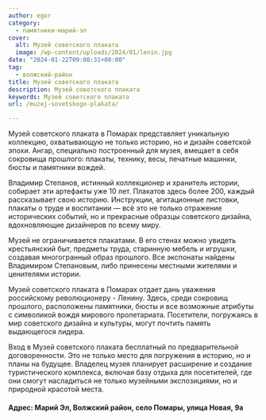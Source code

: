 ```yaml
---
author: egor
category:
  - памятники-марий-эл
cover:
  alt: Музей советского плаката
  image: /wp-content/uploads/2024/01/lenin.jpg
date: "2024-01-22T09:00:31+00:00"
tag:
  - волжский-район
title: Музей советского плаката
description: Музей советского плаката
keywords: Музей советского плаката
url: /muzej-sovetskogo-plakata/

---
```

Музей советского плаката в Помарах представляет уникальную коллекцию, охватывающую не только историю, но и дизайн советской эпохи. Ангар, специально построенный для музея, вмещает в себя сокровища прошлого: плакаты, технику, весы, печатные машинки, бюсты и памятники вождей.

Владимир Степанов, истинный коллекционер и хранитель истории, собирает эти артефакты уже 10 лет. Плакатов здесь более 200, каждый рассказывает свою историю. Инструкции, агитационные листовки, плакаты о труде и воспитании — всё это не только отражение исторических событий, но и прекрасные образцы советского дизайна, вдохновляющие дизайнеров по всему миру.

Музей не ограничивается плакатами. В его стенах можно увидеть крестьянский быт, предметы труда, старинную мебель и игрушки, создавая многогранный образ прошлого. Все экспонаты найдены Владимиром Степановым, либо принесены местными жителями и ценителями истории.

Музей советского плаката в Помарах отдает дань уважения  российскому революционеру \- Ленину. Здесь, среди сокровищ прошлого, расположены памятники, бюсты и все возможные атрибуты с символикой вождя мирового пролетариата. Посетители, погружаясь в мир советского дизайна и культуры, могут почтить память выдающегося лидера.

Вход в Музей советского плаката бесплатный по предварительной договоренности. Это не только место для погружения в историю, но и планы на будущее. Владелец музея планирует расширение и создание туристического комплекса, включая базу отдыха для посетителей, где они смогут насладиться не только музейными экспозициями, но и природной красотой места.

#### Адрес: Марий Эл, Волжский район, село Помары, улица Новая, 9а​
